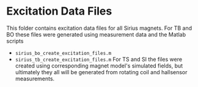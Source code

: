 # Excitation Data Files

This folder contains excitation data files for all Sirius magnets.
For TB and BO these files were generated using measurement data and the Matlab scripts
* <code>sirius_bo_create_excitation_files.m</code>
* <code>sirius_tb_create_excitation_files.m</code>
For TS and SI the files were created using corresponding magnet model's simulated fields, but ultimately they all will be generated from rotating coil and hallsensor measurements.
